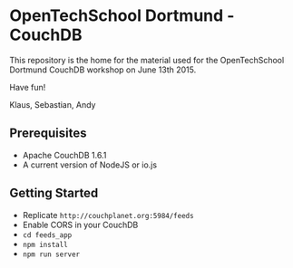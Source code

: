 # OpenTechSchool Dortmund - CouchDB

This repository is the home for the material used for the OpenTechSchool Dortmund CouchDB workshop on June 13th 2015.

Have fun!

Klaus, Sebastian, Andy

## Prerequisites

* Apache CouchDB 1.6.1
* A current version of NodeJS or io.js

## Getting Started

* Replicate `http://couchplanet.org:5984/feeds`
* Enable CORS in your CouchDB
* `cd feeds_app`
* `npm install`
* `npm run server`

